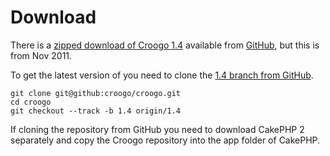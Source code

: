 # Download

There is a [zipped download of Croogo 1.4](http://github.com/croogo/croogo/downloads) available from [GitHub](http://github.com/croogo/croogo/downloads), but this is from Nov 2011.  

To get the latest version of you need to clone the [1.4 branch from GitHub](http://github.com/croogo/croogo/tree/1.4).

    git clone git@github:croogo/croogo.git
    cd croogo
    git checkout --track -b 1.4 origin/1.4

If cloning the repository from GitHub you need to download CakePHP 2 separately and copy the Croogo repository into the app folder of CakePHP.